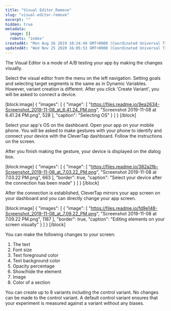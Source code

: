```yaml
---
title: "Visual Editor_Remove"
slug: "visual-editor-remove"
excerpt: ""
hidden: true
metadata: 
  image: []
  robots: "index"
createdAt: "Mon Aug 26 2019 10:24:49 GMT+0000 (Coordinated Universal Time)"
updatedAt: "Wed Nov 25 2020 16:05:53 GMT+0000 (Coordinated Universal Time)"
---
```

The Visual Editor is a mode of A/B testing your app by making the changes visually. 

Select the visual editor from the menu on the left navigation. Setting goals and selecting target segments is the same as in Dynamic Variables. However, variant creation is different. After you click 'Create Variant', you will be asked to connect a device.

[block:image]
{
  "images": [
    {
      "image": [
        "https://files.readme.io/9ea2634-Screenshot_2019-11-08_at_6.41.24_PM.png",
        "Screenshot 2019-11-08 at 6.41.24 PM.png",
        528
      ],
      "caption": "Selecting OS"
    }
  ]
}
[/block]


Select your app's OS on the dashboard. Open your app on your mobile phone. You will be asked to make gestures with your phone to identify and connect your device with the CleverTap dashboard. Follow the instructions on the screen.

After you finish making the gesture, your device is displayed on the dialog box.

[block:image]
{
  "images": [
    {
      "image": [
        "https://files.readme.io/382a2fb-Screenshot_2019-11-08_at_7.03.22_PM.png",
        "Screenshot 2019-11-08 at 7.03.22 PM.png",
        663
      ],
      "border": true,
      "caption": "Select your device after the connection has been made"
    }
  ]
}
[/block]


After the connection is established, CleverTap mirrors your app screen on your dashboard and you can directly change your app screen. 

[block:image]
{
  "images": [
    {
      "image": [
        "https://files.readme.io/fd9e148-Screenshot_2019-11-08_at_7.09.22_PM.png",
        "Screenshot 2019-11-08 at 7.09.22 PM.png",
        1187
      ],
      "border": true,
      "caption": "Editing elements on your screen visually"
    }
  ]
}
[/block]


You can make the following changes to your screen:

1. The text
2. Font size
3. Text foreground color
4. Text background color
5. Opacity percentage
6. Show/hide the element
7. Image
8. Color of a section

You can create up to 8 variants including the control variant. No changes can be made to the control variant. A default control variant ensures that your experiment is measured against a variant without any biases.
